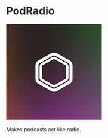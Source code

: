 # PodRadio

![PodRadio](podradio/Resources/Assets.xcassets/AppIcon.appiconset/256.png)

Makes podcasts act like radio.
